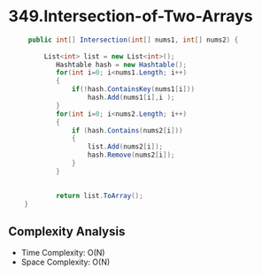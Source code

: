 # 349.Intersection-of-Two-Arrays

```C#
     public int[] Intersection(int[] nums1, int[] nums2) {
        
         List<int> list = new List<int>();
            Hashtable hash = new Hashtable();
            for(int i=0; i<nums1.Length; i++)
            {
                if(!hash.ContainsKey(nums1[i]))
                    hash.Add(nums1[i],i );
            }
            for(int i=0; i<nums2.Length; i++)
            {
                if (hash.Contains(nums2[i]))
                {
                    list.Add(nums2[i]);
                    hash.Remove(nums2[i]);
                }
            }
            

            return list.ToArray(); 
    }
```

## Complexity Analysis

* Time Complexity: O(N)
* Space Complexity: O(N)

